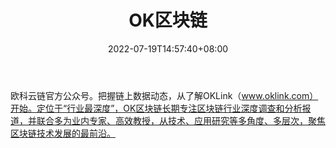﻿---
weight: 
title: "OK区块链"
description: "定位于“行业最深度”，OK区块链长期专注区块链行业深度调查和分析报道，并联合多为业内专家、高效教授，从技术、应用研究等多角度、多层次，聚焦区块链技术发展的最前沿"
date: 2022-07-19T14:57:40+08:00
lastmod: 2022-07-19T14:57:40+08:00
draft: false
authors: ["Simon"]
featuredImage: "okqukuailian.jpg"
link: "http://mp.weixin.qq.com/profile?src=3&timestamp=1658199263&ver=1&signature=Xo-p3EiKkdSWsTNgsnzmP2JidQEGTgM3A42nrJHT6FdrfpwqWTi-fFAsI9xZg0iuPMYjBYbCOjDm1a83*psSDg=="
tags: ["微信公众号","OK区块链"]
categories: ["navigation"]
navigation: ["微信公众号"]
lightgallery: true
toc: true
pinned: false
recommend: false
recommend1: false
---
欧科云链官方公众号。把握链上数据动态，从了解OKLink（www.oklink.com）开始。定位于“行业最深度”，OK区块链长期专注区块链行业深度调查和分析报道，并联合多为业内专家、高效教授，从技术、应用研究等多角度、多层次，聚焦区块链技术发展的最前沿。
